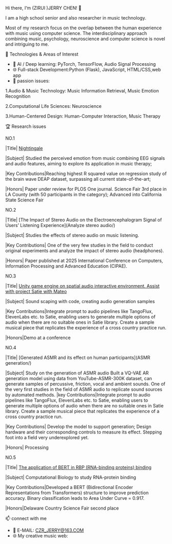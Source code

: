 Hi there, I‘m (ZIRUI )JERRY CHEN! 👋

I am a high school senior and also researcher in music technology.

Most of my research focus on the overlap between the human experience with music using computer science. The interdisciplinary approach combining music, psychology, neuroscience and computer science is novel and intriguing to me.

🚀 Technologies & Areas of Interest
- 🧠 AI / Deep learning: PyTorch, TensorFlow, Audio Signal Processing
- 🌐 Full-stack Development:Python (Flask), JavaScript, HTML/CSS,web app
- 🔬 passion issues:

1.Audio & Music Technology: Music Information Retrieval, Music Emotion Recognition

2.Computational Life Sciences:  Neuroscience

3.Human-Centered Design: Human-Computer Interaction, Music Therapy

 🏆 Research issues

NO.1

|Title| [Nightingale](Nightingale/)

|Subject| Studied the perceived emotion from music combining EEG signals and audio features, aiming to explore its application in music therapy;

|Key Contributions|Reaching highest R squared value on regression study of the brain wave DEAP dataset, surpassing all current state-of-the-art;

|Honors| Paper under review for PLOS One journal. Science Fair 3rd place in LA County (with 50 participants in the category); Advanced into California State Science Fair



NO.2

|Title| [The Impact of Stereo Audio on the Electroencephalogram Signal of Users’ Listening Experience](Analyze stereo audio/)

|Subject| Studies the effects of stereo audio on music listening. 

|Key Contributions| One of the very few studies in the field to conduct original experiments and analyze the impact of stereo audio (headphones). 

|Honors| Paper published at 2025 International Conference on Computers, Information Processing and Advanced Education (CIPAE). 


NO.3

|Title| [Unity game engine on spatial audio interactive environment. Assist with project Satie with Mateo](https://github.com/mateolarreaferro/SatieLang)

|Subject| Sound scaping with code, creating audio generation samples

|Key Contributions|Integrate prompt to audio pipelines like TangoFlux, ElevenLabs etc. to Satie, enabling users to generate multiple options of audio when there are no suitable ones in Satie library. Create a sample musical piece that replicates the experience of a cross country practice run. 

|Honors|Demo at a conference


NO.4

|Title| [Generated ASMR and its effect on human participants](ASMR generation/)

|Subject| Study on the generation of ASMR audio
Built a VQ-VAE AR generation model using data from YouTube-ASMR-300K dataset, can generate samples of percussive, friction, vocal and ambient sounds. One of the very first studies in the field of ASMR audio to replicate sound sources by automated methods. |key Contributions|Integrate prompt to audio pipelines like TangoFlux, ElevenLabs etc. to Satie, enabling users to generate multiple options of audio when there are no suitable ones in Satie library. Create a sample musical piece that replicates the experience of a cross country practice run. 

|Key Contributions| Develop the model to support generation; Design hardware and their corresponding controls to measure its effect. Stepping foot into a field very underexplored yet.

|Honors| Processing


NO.5

|Title| [The application of BERT in RBP (RNA-binding proteins) binding](RNA-protein-recovered/)

|Subject| Computational Biology to study RNA-protein binding

|Key Contributions|Developed a BERT (Bidirectional Encoder Representations from Transformers) structure to improve prediction accuracy. Binary classification leads to Area Under Curve = 0.917.

|Honors|Delaware Country Science Fair second place



📫 connect with me
- 📧 E-MAIL: CZR_JERRY@163.COM
- 🌐 My creative music web:
